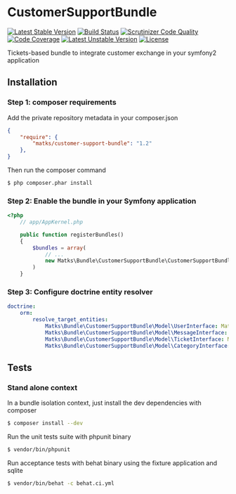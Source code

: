 CustomerSupportBundle
=====================

[![Latest Stable Version](https://poser.pugx.org/matks/customer-support-bundle/v/stable.svg)](https://packagist.org/packages/matks/customer-support-bundle)
[![Build Status](https://travis-ci.org/matks/CustomerSupportBundle.png)](https://travis-ci.org/matks/CustomerSupportBundle)
[![Scrutinizer Code Quality](https://scrutinizer-ci.com/g/matks/CustomerSupportBundle/badges/quality-score.png?b=master)](https://scrutinizer-ci.com/g/matks/CustomerSupportBundle/?branch=master)
[![Code Coverage](https://scrutinizer-ci.com/g/matks/CustomerSupportBundle/badges/coverage.png?b=master)](https://scrutinizer-ci.com/g/matks/CustomerSupportBundle/?branch=master)
[![Latest Unstable Version](https://poser.pugx.org/matks/customer-support-bundle/v/unstable.svg)](https://packagist.org/packages/matks/customer-support-bundle)
[![License](https://poser.pugx.org/matks/customer-support-bundle/license.svg)](https://packagist.org/packages/matks/customer-support-bundle)




Tickets-based bundle to integrate customer exchange in your symfony2 application

## Installation

### Step 1: composer requirements

Add the private repository metadata in your composer.json
```json
{
    "require": {
        "matks/customer-support-bundle": "1.2"
    },
}
```

Then run the composer command
```bash
$ php composer.phar install
```

### Step 2: Enable the bundle in your Symfony application

```php
<?php
    // app/AppKernel.php

    public function registerBundles()
    {
        $bundles = array(
            // ...
            new Matks\Bundle\CustomerSupportBundle\CustomerSupportBundle(),
        )
    }
```

### Step 3: Configure doctrine entity resolver

```yml
doctrine:
    orm:
        resolve_target_entities:
            Matks\Bundle\CustomerSupportBundle\Model\UserInterface: Matks\Bundle\CustomerSupportBundle\Entity\User
            Matks\Bundle\CustomerSupportBundle\Model\MessageInterface: Matks\Bundle\CustomerSupportBundle\Entity\Message
            Matks\Bundle\CustomerSupportBundle\Model\TicketInterface: Matks\Bundle\CustomerSupportBundle\Entity\Ticket
            Matks\Bundle\CustomerSupportBundle\Model\CategoryInterface: Matks\Bundle\CustomerSupportBundle\Entity\Category
```

## Tests

### Stand alone context

In a bundle isolation context, just install the dev dependencies with composer
```bash
$ composer install --dev
```

Run the unit tests suite with phpunit binary
```bash
$ vendor/bin/phpunit
```

Run acceptance tests with behat binary using the fixture application and sqlite
```bash
$ vendor/bin/behat -c behat.ci.yml
```


